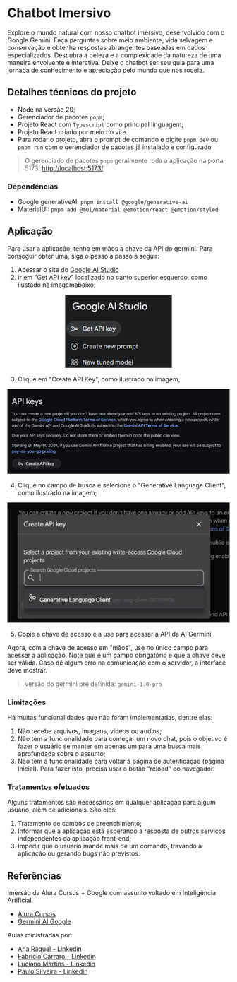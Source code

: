 # Chatbot Imersivo

Explore o mundo natural com nosso chatbot imersivo, desenvolvido com o Google Gemini. Faça perguntas sobre meio ambiente, vida selvagem e conservação e obtenha respostas abrangentes baseadas em dados especializados. Descubra a beleza e a complexidade da natureza de uma maneira envolvente e interativa. Deixe o chatbot ser seu guia para uma jornada de conhecimento e apreciação pelo mundo que nos rodeia.

## Detalhes técnicos do projeto

* Node na versão 20;
* Gerenciador de pacotes `pnpm`;
* Projeto React com `Typescript` como principal linguagem;
* Projeto React criado por meio do vite.
* Para rodar o projeto, abra o prompt de comando e digite `pnpm dev` ou `pnpm run` com o gerenciador de pacotes já instalado e configurado

>O gerenciado de pacotes `pnpm` geralmente roda a aplicação na porta 5173: [http://localhost:5173/]( http://localhost:5173/)

### Dependências

* Google generativeAI: `pnpm install @google/generative-ai`
* MaterialUI: `pnpm add @mui/material @emotion/react @emotion/styled`

## Aplicação

Para usar a aplicação, tenha em mãos a chave da API do germini. Para conseguir obter uma, siga o passo a passo a seguir:

1. Acessar o site do [Google AI Studio](https://aistudio.google.com/app/prompts/new_chat/?utm_source=website&utm_medium=referral&utm_campaign=Alura&utm_content=)
2. ir em "Get API key" localizado no canto superior esquerdo, como ilustado na imagemabaixo;

<div align="center">
    <img src="./imgs/localizacaoBtnAPIKey.png" alt="localização da funcionalidade para obter a chave de acesso a API" />
</div>

3. Clique em "Create API Key", como ilustrado na imagem;

<div align="center">
  <img src="./imgs/criarChaveDaAPiLocalBtn.png" alt="criando uma chave de acesso para a API do Germini" />
</div>

4. Clique no campo de busca e selecione o "Generative Language Client", como ilustrado na imagem;

<div align="center">
  <img src="./imgs/ultimoPassoParaGerarAPIKey.png" alt="Gerar uma chave de acesso" />
</div>

5. Copie a chave de acesso e a use para acessar a API da AI Germini.

Agora, com a chave de acesso em "mãos", use no único campo para acessar a aplicação. Note que é um campo obrigatório e que a chave deve ser válida. Caso dê algum erro na comunicação com o servidor, a interface deve mostrar.

> versão do germini pré definida: `gemini-1.0-pro`

### Limitações

Há muitas funcionalidades que não foram implementadas, dentre elas:
1. Não recebe arquivos, imagens, videos ou audios;
2. Não tem a funcionalidade para começar um novo chat, pois o objetivo é fazer o usuário se manter em apenas um para uma busca mais aprofundada sobre o assunto;
3. Não tem a funcionalidade para voltar à página de autenticação (página inicial). Para fazer isto, precisa usar o botão "reload" do navegador.

### Tratamentos efetuados

Alguns tratamentos são necessários em qualquer aplicação para algum usuário, além de adicionais. São eles:
1. Tratamento de campos de preenchimento;
2. Informar que a aplicação está esperando a resposta de outros serviços independentes da aplicação front-end;
3. Impedir que o usuário mande mais de um comando, travando a aplicação ou gerando bugs não previstos.

## Referências

Imersão da Alura Cursos + Google com assunto voltado em Inteligência Artificial.

* [Alura Cursos](https://www.alura.com.br/)
* [Germini AI Google](https://ai.google.dev/)

Aulas ministradas por:

* [Ana Raquel - Linkedin](https://www.linkedin.com/in/ana-raquel-fernandes-cunha-a48a07a0/)
* [Fabrício Carraro - Linkedin](https://www.linkedin.com/in/fabriciocarraro/)
* [Luciano Martins - Linkedin](https://www.linkedin.com/in/lucianommartins/)
* [Paulo Silveira - Linkedin](https://www.linkedin.com/in/paulosilveira/)